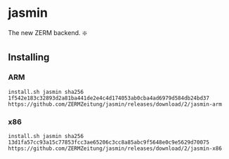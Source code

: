 # jasmin
The new ZERM backend. :sparkle:

## Installing
### ARM
```
install.sh jasmin sha256 1f542e183c32893d2a81ba441de2e4c4d174053ab0cba4ad6979d584db24bd37 https://github.com/ZERMZeitung/jasmin/releases/download/2/jasmin-arm
```
### x86
```
install.sh jasmin sha256 13d1fa57cc93a15c77853fcc3ae65206c3cc8a85abc9f5648e0c9e5629d70075 https://github.com/ZERMZeitung/jasmin/releases/download/2/jasmin-x86
```
